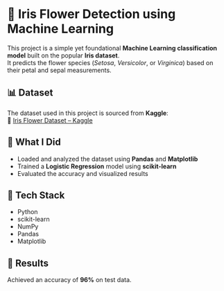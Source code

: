 # 🌸 Iris Flower Detection using Machine Learning

This project is a simple yet foundational **Machine Learning classification model** built on the popular **Iris dataset**.  
It predicts the flower species (*Setosa*, *Versicolor*, or *Virginica*) based on their petal and sepal measurements.

## 📊 Dataset

The dataset used in this project is sourced from **Kaggle**:  
🔗 [Iris Flower Dataset – Kaggle](https://www.kaggle.com/datasets/uciml/iris)

## 📘 What I Did
- Loaded and analyzed the dataset using **Pandas** and **Matplotlib**
- Trained a **Logistic Regression** model using **scikit-learn**
- Evaluated the accuracy and visualized results

## 🧠 Tech Stack
- Python
- scikit-learn
- NumPy
- Pandas
- Matplotlib

## 🚀 Results
Achieved an accuracy of **96%** on test data.
